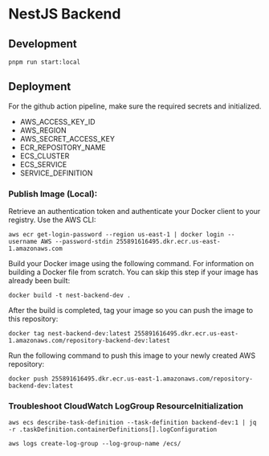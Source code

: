 # NestJS Backend

## Development

```shell
pnpm run start:local
```

## Deployment

For the github action pipeline, make sure the required secrets and initialized.

- AWS_ACCESS_KEY_ID
- AWS_REGION
- AWS_SECRET_ACCESS_KEY
- ECR_REPOSITORY_NAME
- ECS_CLUSTER
- ECS_SERVICE
- SERVICE_DEFINITION

### Publish Image (Local):

Retrieve an authentication token and authenticate your Docker client to your registry.
Use the AWS CLI:

```shell
aws ecr get-login-password --region us-east-1 | docker login --username AWS --password-stdin 255891616495.dkr.ecr.us-east-1.amazonaws.com
```

Build your Docker image using the following command. For information on building a Docker file from scratch. You can skip this step if your image has already been built:

```shell
docker build -t nest-backend-dev .
```

After the build is completed, tag your image so you can push the image to this repository:

```shell
docker tag nest-backend-dev:latest 255891616495.dkr.ecr.us-east-1.amazonaws.com/repository-backend-dev:latest
```

Run the following command to push this image to your newly created AWS repository:

```shell
docker push 255891616495.dkr.ecr.us-east-1.amazonaws.com/repository-backend-dev:latest
```

### Troubleshoot CloudWatch LogGroup ResourceInitialization

```shell
aws ecs describe-task-definition --task-definition backend-dev:1 | jq -r .taskDefinition.containerDefinitions[].logConfiguration
```

```shell
aws logs create-log-group --log-group-name /ecs/
```

